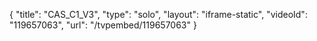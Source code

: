 {
    "title": "CAS_C1_V3",
    "type": "solo",
    "layout": "iframe-static",
    "videoId": "119657063",
    "url": "\/tvpembed\/119657063"
}